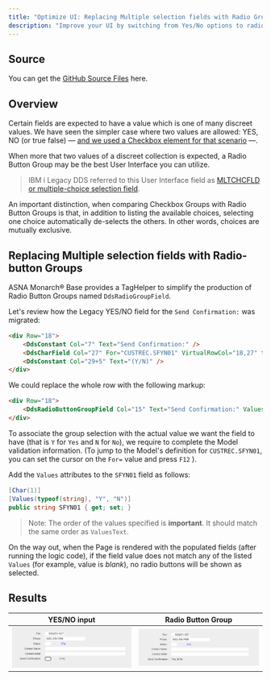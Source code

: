 ```yaml
---
title: "Optimize UI: Replacing Multiple selection fields with Radio Groups"
description: "Improve your UI by switching from Yes/No options to radio groups. Enhance user experience with clearer choices and streamlined decision-making."
---
```

## Source

You can get the [GitHub Source Files](https://github.com/asnaqsys-examples/sunfarm-ui-enhancements) here.

## Overview

Certain fields are expected to have a value which is one of many discreet values. We have seen the simpler case where two values are allowed: YES, NO (or true false) — [and we used a Checkbox element for that scenario](./enhance-replace-yesno-checkboxes.html) —.

When more that two values of a discreet collection is expected, a Radio Button Group may be the best User Interface you can utilize.

>IBM i Legacy DDS referred to this User Interface field as [MLTCHCFLD or multiple-choice selection field](https://www.ibm.com/docs/en/i/7.5?topic=dkedfp4t8-mltchcfld-multiple-choice-selection-field-keyword-display-files).

An important distinction, when comparing Checkbox Groups with Radio Button Groups is that, in addition to listing the available choices, selecting one choice automatically de-selects the others. In other words, choices are mutually exclusive.

## Replacing Multiple selection fields with Radio-button Groups

ASNA Monarch® Base provides a TagHelper to simplify the production of Radio Button Groups named `DdsRadioGroupField`.

Let's review how the Legacy YES/NO field for the `Send Confirmation:` was migrated:

```html
<div Row="18">
    <DdsConstant Col="7" Text="Send Confirmation:" />
    <DdsCharField Col="27" For="CUSTREC.SFYN01" VirtualRowCol="18,27" tabIndex=@pageTabIndex++ />
    <DdsConstant Col="29+5" Text="(Y/N)" />
</div>
```

We could replace the whole row with the following markup:


```html
<div Row="18">
    <DdsRadioButtonGroupField Col="15" Text="Send Confirmation:" ValuesText="'Yes','No'" For="CUSTREC.SFYN01" VirtualRowCol="18,27" />
</div>
```

To associate the group selection with the actual value we want the field to have (that is `Y` for `Yes` and `N` for `No`), we require to complete the Model validation information. (To jump to the Model's definition for `CUSTREC.SFYN01`, you can set the cursor on the `For=` value and press `F12` ).

Add the `Values` attributes to the `SFYN01` field as follows:

```cs
[Char(1)]
[Values(typeof(string), "Y", "N")]
public string SFYN01 { get; set; }
```

>Note: The order of the values specified is **important**. It should match the same order as `ValuesText`.

On the way out, when the Page is rendered with the populated fields (after running the logic code), if the field value does not match any of the listed `Values` (for example, value is *blank*), no radio buttons will be shown as selected.

## Results

| YES/NO input | Radio Button Group |
| :-: | :-: |
| ![YES/NO input](./images/replace-yes-no-with-checkbox-before.png) | ![Checkbox](./images/replace-yes-no-with-radio-group-after.png) |
